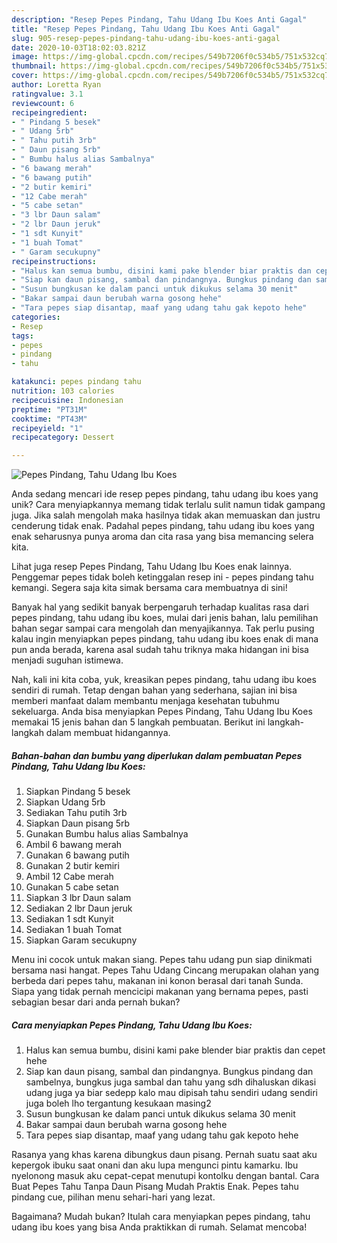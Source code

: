 ```yaml
---
description: "Resep Pepes Pindang, Tahu Udang Ibu Koes Anti Gagal"
title: "Resep Pepes Pindang, Tahu Udang Ibu Koes Anti Gagal"
slug: 905-resep-pepes-pindang-tahu-udang-ibu-koes-anti-gagal
date: 2020-10-03T18:02:03.821Z
image: https://img-global.cpcdn.com/recipes/549b7206f0c534b5/751x532cq70/pepes-pindang-tahu-udang-ibu-koes-foto-resep-utama.jpg
thumbnail: https://img-global.cpcdn.com/recipes/549b7206f0c534b5/751x532cq70/pepes-pindang-tahu-udang-ibu-koes-foto-resep-utama.jpg
cover: https://img-global.cpcdn.com/recipes/549b7206f0c534b5/751x532cq70/pepes-pindang-tahu-udang-ibu-koes-foto-resep-utama.jpg
author: Loretta Ryan
ratingvalue: 3.1
reviewcount: 6
recipeingredient:
- " Pindang 5 besek"
- " Udang 5rb"
- " Tahu putih 3rb"
- " Daun pisang 5rb"
- " Bumbu halus alias Sambalnya"
- "6 bawang merah"
- "6 bawang putih"
- "2 butir kemiri"
- "12 Cabe merah"
- "5 cabe setan"
- "3 lbr Daun salam"
- "2 lbr Daun jeruk"
- "1 sdt Kunyit"
- "1 buah Tomat"
- " Garam secukupny"
recipeinstructions:
- "Halus kan semua bumbu, disini kami pake blender biar praktis dan cepet hehe"
- "Siap kan daun pisang, sambal dan pindangnya. Bungkus pindang dan sambelnya, bungkus juga sambal dan tahu yang sdh dihaluskan dikasi udang juga ya biar sedepp kalo mau dipisah tahu sendiri udang sendiri juga boleh lho tergantung kesukaan masing2"
- "Susun bungkusan ke dalam panci untuk dikukus selama 30 menit"
- "Bakar sampai daun berubah warna gosong hehe"
- "Tara pepes siap disantap, maaf yang udang tahu gak kepoto hehe"
categories:
- Resep
tags:
- pepes
- pindang
- tahu

katakunci: pepes pindang tahu 
nutrition: 103 calories
recipecuisine: Indonesian
preptime: "PT31M"
cooktime: "PT43M"
recipeyield: "1"
recipecategory: Dessert

---
```



![Pepes Pindang, Tahu Udang Ibu Koes](https://img-global.cpcdn.com/recipes/549b7206f0c534b5/751x532cq70/pepes-pindang-tahu-udang-ibu-koes-foto-resep-utama.jpg)

Anda sedang mencari ide resep pepes pindang, tahu udang ibu koes yang unik? Cara menyiapkannya memang tidak terlalu sulit namun tidak gampang juga. Jika salah mengolah maka hasilnya tidak akan memuaskan dan justru cenderung tidak enak. Padahal pepes pindang, tahu udang ibu koes yang enak seharusnya punya aroma dan cita rasa yang bisa memancing selera kita.

Lihat juga resep Pepes Pindang, Tahu Udang Ibu Koes enak lainnya. Penggemar pepes tidak boleh ketinggalan resep ini - pepes pindang tahu kemangi. Segera saja kita simak bersama cara membuatnya di sini!

Banyak hal yang sedikit banyak berpengaruh terhadap kualitas rasa dari pepes pindang, tahu udang ibu koes, mulai dari jenis bahan, lalu pemilihan bahan segar sampai cara mengolah dan menyajikannya. Tak perlu pusing kalau ingin menyiapkan pepes pindang, tahu udang ibu koes enak di mana pun anda berada, karena asal sudah tahu triknya maka hidangan ini bisa menjadi suguhan istimewa.


Nah, kali ini kita coba, yuk, kreasikan pepes pindang, tahu udang ibu koes sendiri di rumah. Tetap dengan bahan yang sederhana, sajian ini bisa memberi manfaat dalam membantu menjaga kesehatan tubuhmu sekeluarga. Anda bisa menyiapkan Pepes Pindang, Tahu Udang Ibu Koes memakai 15 jenis bahan dan 5 langkah pembuatan. Berikut ini langkah-langkah dalam membuat hidangannya.

<!--inarticleads1-->

##### Bahan-bahan dan bumbu yang diperlukan dalam pembuatan Pepes Pindang, Tahu Udang Ibu Koes:

1. Siapkan  Pindang 5 besek
1. Siapkan  Udang 5rb
1. Sediakan  Tahu putih 3rb
1. Siapkan  Daun pisang 5rb
1. Gunakan  Bumbu halus alias Sambalnya
1. Ambil 6 bawang merah
1. Gunakan 6 bawang putih
1. Gunakan 2 butir kemiri
1. Ambil 12 Cabe merah
1. Gunakan 5 cabe setan
1. Siapkan 3 lbr Daun salam
1. Sediakan 2 lbr Daun jeruk
1. Sediakan 1 sdt Kunyit
1. Sediakan 1 buah Tomat
1. Siapkan  Garam secukupny


Menu ini cocok untuk makan siang. Pepes tahu udang pun siap dinikmati bersama nasi hangat. Pepes Tahu Udang Cincang merupakan olahan yang berbeda dari pepes tahu, makanan ini konon berasal dari tanah Sunda. Siapa yang tidak pernah mencicipi makanan yang bernama pepes, pasti sebagian besar dari anda pernah bukan? 

<!--inarticleads2-->

##### Cara menyiapkan Pepes Pindang, Tahu Udang Ibu Koes:

1. Halus kan semua bumbu, disini kami pake blender biar praktis dan cepet hehe
1. Siap kan daun pisang, sambal dan pindangnya. Bungkus pindang dan sambelnya, bungkus juga sambal dan tahu yang sdh dihaluskan dikasi udang juga ya biar sedepp kalo mau dipisah tahu sendiri udang sendiri juga boleh lho tergantung kesukaan masing2
1. Susun bungkusan ke dalam panci untuk dikukus selama 30 menit
1. Bakar sampai daun berubah warna gosong hehe
1. Tara pepes siap disantap, maaf yang udang tahu gak kepoto hehe


Rasanya yang khas karena dibungkus daun pisang. Pernah suatu saat aku kepergok ibuku saat onani dan aku lupa mengunci pintu kamarku. Ibu nyelonong masuk aku cepat-cepat menutupi kontolku dengan bantal. Cara Buat Pepes Tahu Tanpa Daun Pisang Mudah Praktis Enak. Pepes tahu pindang cue, pilihan menu sehari-hari yang lezat. 

Bagaimana? Mudah bukan? Itulah cara menyiapkan pepes pindang, tahu udang ibu koes yang bisa Anda praktikkan di rumah. Selamat mencoba!
